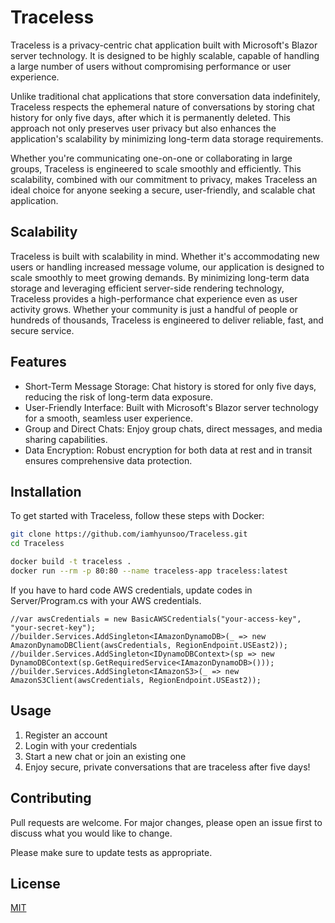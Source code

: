 # Traceless

Traceless is a privacy-centric chat application built with Microsoft's Blazor server technology. It is designed to be highly scalable, capable of handling a large number of users without compromising performance or user experience.

Unlike traditional chat applications that store conversation data indefinitely, Traceless respects the ephemeral nature of conversations by storing chat history for only five days, after which it is permanently deleted. This approach not only preserves user privacy but also enhances the application's scalability by minimizing long-term data storage requirements.

Whether you're communicating one-on-one or collaborating in large groups, Traceless is engineered to scale smoothly and efficiently. This scalability, combined with our commitment to privacy, makes Traceless an ideal choice for anyone seeking a secure, user-friendly, and scalable chat application.

## Scalability
Traceless is built with scalability in mind. Whether it's accommodating new users or handling increased message volume, our application is designed to scale smoothly to meet growing demands. By minimizing long-term data storage and leveraging efficient server-side rendering technology, Traceless provides a high-performance chat experience even as user activity grows. Whether your community is just a handful of people or hundreds of thousands, Traceless is engineered to deliver reliable, fast, and secure service.

## Features
- Short-Term Message Storage: Chat history is stored for only five days, reducing the risk of long-term data exposure.
- User-Friendly Interface: Built with Microsoft's Blazor server technology for a smooth, seamless user experience.
- Group and Direct Chats: Enjoy group chats, direct messages, and media sharing capabilities.
- Data Encryption: Robust encryption for both data at rest and in transit ensures comprehensive data protection.

## Installation

To get started with Traceless, follow these steps with Docker:


```bash
git clone https://github.com/iamhyunsoo/Traceless.git
cd Traceless
```
```bash
docker build -t traceless .
docker run --rm -p 80:80 --name traceless-app traceless:latest
```

If you have to hard code AWS credentials, update codes in Server/Program.cs with your AWS credentials.
```
//var awsCredentials = new BasicAWSCredentials("your-access-key", "your-secret-key");
//builder.Services.AddSingleton<IAmazonDynamoDB>(_ => new AmazonDynamoDBClient(awsCredentials, RegionEndpoint.USEast2));
//builder.Services.AddSingleton<IDynamoDBContext>(sp => new DynamoDBContext(sp.GetRequiredService<IAmazonDynamoDB>()));
//builder.Services.AddSingleton<IAmazonS3>(_ => new AmazonS3Client(awsCredentials, RegionEndpoint.USEast2));
```


## Usage

1. Register an account
2. Login with your credentials
3. Start a new chat or join an existing one
4. Enjoy secure, private conversations that are traceless after five days!

## Contributing

Pull requests are welcome. For major changes, please open an issue first
to discuss what you would like to change.

Please make sure to update tests as appropriate.

## License

[MIT](https://choosealicense.com/licenses/mit/)
